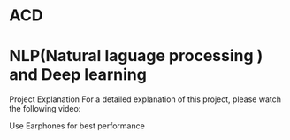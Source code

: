 # ACD
# NLP(Natural laguage processing ) and Deep learning

Project Explanation
For a detailed explanation of this project, please watch the following video:



Use Earphones for best performance
